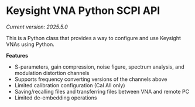 Keysight VNA Python SCPI API
============================


*Current version: 2025.5.0*

This is a Python class that provides a way to configure and use Keysight VNAs using Python.

**Features**

* S-parameters, gain compression, noise figure, spectrum analysis, and modulation distortion channels
* Supports frequency converting versions of the channels above
* Limited calibration configuration (Cal All only)
* Saving/recalling files and transferring files between VNA and remote PC
* Limited de-embedding operations